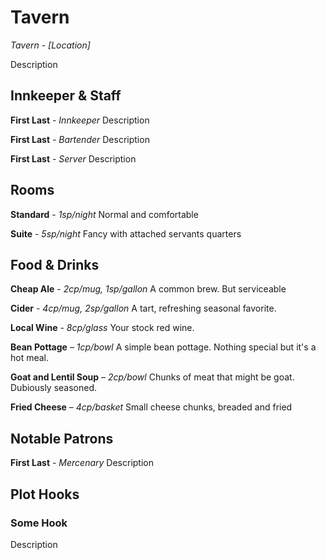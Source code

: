 # Tavern
*Tavern - [Location]*

Description

## Innkeeper & Staff
**First Last** - *Innkeeper*
Description

**First Last** - *Bartender*
Description

**First Last** - *Server*
Description

## Rooms
**Standard** - *1sp/night*
Normal and comfortable

**Suite** - *5sp/night*
Fancy with attached servants quarters

## Food & Drinks
**Cheap Ale** - *2cp/mug, 1sp/gallon*
A common brew. But serviceable

**Cider** - *4cp/mug, 2sp/gallon*
A tart, refreshing seasonal favorite.

**Local Wine** - *8cp/glass*
Your stock red wine.

**Bean Pottage** – *1cp/bowl*
A simple bean pottage. Nothing special but it's a hot meal.

**Goat and Lentil Soup** – *2cp/bowl*
Chunks of meat that might be goat. Dubiously seasoned.

**Fried Cheese** – *4cp/basket*
Small cheese chunks, breaded and fried

## Notable Patrons
**First Last** - *Mercenary*
Description

## Plot Hooks
### Some Hook
Description